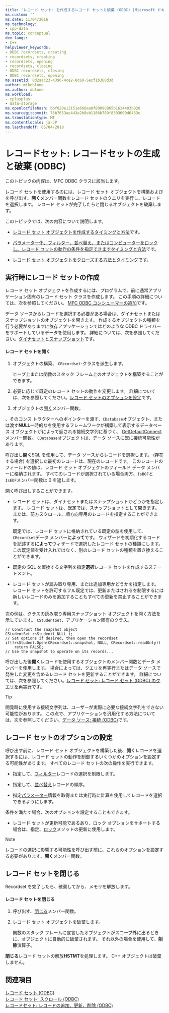 ```yaml
---
title: 'レコード セット: を作成するレコード セットと破棄 (ODBC) |Microsoft ドキュメント'
ms.custom: ''
ms.date: 11/04/2016
ms.technology:
- cpp-data
ms.topic: conceptual
dev_langs:
- C++
helpviewer_keywords:
- ODBC recordsets, creating
- recordsets, creating
- recordsets, opening
- recordsets, closing
- ODBC recordsets, closing
- ODBC recordsets, opening
ms.assetid: 8d2aac23-4396-4ce2-8c60-5ecf1b360d3d
author: mikeblome
ms.author: mblome
ms.workload:
- cplusplus
- data-storage
ms.openlocfilehash: bbf020e12151e666aa8f88098865b1624403b828
ms.sourcegitcommit: 76b7653ae443a2b8eb1186b789f8503609d6453e
ms.translationtype: MT
ms.contentlocale: ja-JP
ms.lasthandoff: 05/04/2018
---
```

# <a name="recordset-creating-and-closing-recordsets-odbc"></a>レコードセット: レコードセットの生成と破棄 (ODBC)
このトピックの内容は、MFC ODBC クラスに該当します。  
  
 レコード セットを使用するのには、レコード セット オブジェクトを構築およびを呼び出す、**開く**メンバー関数をレコード セットのクエリを実行し、レコードを選択します。 レコード セットが完了したらと閉じるオブジェクトを破棄します。  
  
 このトピックでは、次の内容について説明します。  
  
-   [レコード セット オブジェクトを作成するタイミングと方法](#_core_creating_recordsets_at_run_time)です。  
  
-   [パラメーター化、フィルター、並べ替え、またはコンピューターをロックし、レコード セットの動作の条件を指定できますタイミングと方法](#_core_setting_recordset_options)です。  
  
-   [レコード セット オブジェクトをクローズする方法とタイミング](#_core_closing_a_recordset)です。  
  
##  <a name="_core_creating_recordsets_at_run_time"></a> 実行時にレコード セットの作成  
 レコード セット オブジェクトを作成するには、プログラムで、前に通常アプリケーション固有のレコード セット クラスを作成します。 この手順の詳細については、次を参照してください。 [MFC ODBC コンシューマーの追加](../../mfc/reference/adding-an-mfc-odbc-consumer.md)です。  
  
 データ ソースからレコードを選択する必要がある場合は、ダイナセットまたはスナップショットのオブジェクトを開きます。 作成するオブジェクトの種類を行う必要がありますに依存アプリケーションではどのような ODBC ドライバーをサポートしているデータを使用します。 詳細については、次を参照してください。[ダイナセット](../../data/odbc/dynaset.md)と[スナップショット](../../data/odbc/snapshot.md)です。  
  
#### <a name="to-open-a-recordset"></a>レコード セットを開く  
  
1.  オブジェクトの構築、 `CRecordset`-クラスを派生します。  
  
     ヒープ上または関数のスタック フレーム上のオブジェクトを構築することができます。  
  
2.  必要に応じて既定のレコード セットの動作を変更します。 詳細については、次を参照してください。[レコード セットのオプションを設定](#_core_setting_recordset_options)です。  
  
3.  オブジェクトの[開く](../../mfc/reference/crecordset-class.md#open)メンバー関数。  
  
 、そのコンス トラクターへのポインターを渡す、`CDatabase`オブジェクト、または渡す**NULL**一時的なを使用するフレームワークが構築して表示するデータベース オブジェクトがによって返される接続文字列に基づく、 [GetDefaultConnect](../../mfc/reference/crecordset-class.md#getdefaultconnect)メンバー関数。 `CDatabase`オブジェクトは、データ ソースに既に接続可能性があります。  
  
 呼び出し**開く**SQL を使用して、データ ソースからレコードを選択します。 (存在する場合) を選択した最初のレコードは、現在のレコードです。 このレコードのフィールドの値は、レコード セット オブジェクトのフィールド データ メンバーに格納されます。 すべてのレコードが選択されている場合両方、`IsBOF`と`IsEOF`メンバー関数は 0 を返します。  
  
 [開く](../../mfc/reference/crecordset-class.md#open)呼び出しすることができます。  
  
-   レコード セットは、ダイナセットまたはスナップショットかどうかを指定します。 レコード セットは、既定では、スナップショットとして開きます。 または、前方スクロール、順方向専用のレコードを指定することができます。  
  
     既定では、レコード セットに格納されている既定の型を使用して、`CRecordset`データ メンバー**によって**です。 ウィザードを初期化するコードを記述する**によって**ウィザードで選択したレコード セットの種類にします。 この既定値を受け入れではなく、別のレコード セットの種類を置き換えることができます。  
  
-   既定の SQL を置換する文字列を指定**選択**レコード セットを作成するステートメント。  
  
-   レコード セットが読み取り専用、または追加専用かどうかを指定します。 レコード セットを許可するフル既定では、更新またはされるを制限するには新しいレコードのみを追加することもすべての更新を禁止することができます。  
  
 次の例は、クラスの読み取り専用スナップショット オブジェクトを開く方法を示しています。 `CStudentSet`、アプリケーション固有のクラス。  
  
```  
// Construct the snapshot object  
CStudentSet rsStudent( NULL );  
// Set options if desired, then open the recordset  
if(!rsStudent.Open(CRecordset::snapshot, NULL, CRecordset::readOnly))  
    return FALSE;  
// Use the snapshot to operate on its records...  
```  
  
 呼び出した後**開く**レコードを使用するオブジェクトのメンバー関数とデータ メンバーを使用します。 場合によっては、クエリを再実行またはデータ ソースで発生した変更を含めるレコード セットを更新することができます。 詳細については、次を参照してください。[レコード セット: レコード セット (ODBC) のクエリを再実行](../../data/odbc/recordset-requerying-a-recordset-odbc.md)です。  
  
> [!TIP]
>  開発時に使用する接続文字列は、ユーザーが実際に必要な接続文字列をできない可能性があります。 この点で、アプリケーションを汎用化する方法については、次を参照してください。[データ ソース: 接続 (ODBC)](../../data/odbc/data-source-managing-connections-odbc.md)です。  
  
##  <a name="_core_setting_recordset_options"></a> レコード セットのオプションの設定  
 呼び出す前に、レコード セット オブジェクトを構築した後、**開く**レコードを選択するには、レコード セットの動作を制御するいくつかのオプションを設定する可能性があります。 すべてのレコード セットの次の操作を実行できます。  
  
-   指定して、[フィルター](../../data/odbc/recordset-filtering-records-odbc.md)レコードの選択を制限します。  
  
-   指定して、[並べ替え](../../data/odbc/recordset-sorting-records-odbc.md)レコードの順序。  
  
-   指定[パラメーター](../../data/odbc/recordset-parameterizing-a-recordset-odbc.md)情報を取得または実行時に計算を使用してレコードを選択できるようにします。  
  
 条件を満たす場合、次のオプションを設定することもできます。  
  
-   レコード セットが更新可能であるあり、ロック オプションをサポートする場合は、指定、[ロック](../../data/odbc/recordset-locking-records-odbc.md)メソッドの更新に使用します。  
  
> [!NOTE]
>  レコードの選択に影響する可能性を呼び出す前に、これらのオプションを設定する必要があります、**開く**メンバー関数。  
  
##  <a name="_core_closing_a_recordset"></a> レコード セットを閉じる  
 Recordset を完了したら、破棄してから、メモリを解放します。  
  
#### <a name="to-close-a-recordset"></a>レコード セットを閉じる  
  
1.  呼び出す、[閉じる](../../mfc/reference/crecordset-class.md#close)メンバー関数。  
  
2.  レコード セット オブジェクトを破棄します。  
  
     関数のスタック フレームに宣言したオブジェクトがスコープ外に出るときに、オブジェクトに自動的に破棄されます。 それ以外の場合を使用して、**削除**演算子。  
  
 **閉じる**レコード セットの解放**HSTMT**を処理します。 C++ オブジェクトは破棄しません。  
  
## <a name="see-also"></a>関連項目  
 [レコード セット (ODBC)](../../data/odbc/recordset-odbc.md)   
 [レコード セット: スクロール (ODBC)](../../data/odbc/recordset-scrolling-odbc.md)   
 [レコードセット: レコードの追加、更新、削除 (ODBC)](../../data/odbc/recordset-adding-updating-and-deleting-records-odbc.md)